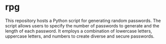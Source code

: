 # rpg
This repository hosts a Python script for generating random passwords. The script allows users to specify the number of passwords to generate and the length of each password. It employs a combination of lowercase letters, uppercase letters, and numbers to create diverse and secure passwords.
